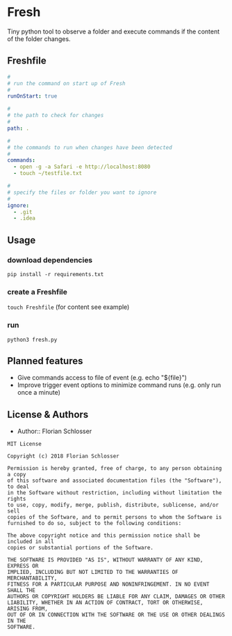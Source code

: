 Fresh
=======

Tiny python tool to observe a folder and execute commands if the content of the folder changes.


Freshfile
---------

````yaml
#
# run the command on start up of Fresh
#
runOnStart: true

#
# the path to check for changes
#
path: .

#
# the commands to run when changes have been detected
#
commands:
  - open -g -a Safari -e http://localhost:8080
  - touch ~/testfile.txt

#
# specify the files or folder you want to ignore
#
ignore:
  - .git
  - .idea
````


Usage
-----

### download dependencies
`pip install -r requirements.txt`

### create a Freshfile 
`touch Freshfile` (for content see example)

### run
`python3 fresh.py`


Planned features
----------------
- Give commands access to file of event (e.g. echo "${file}")
- Improve trigger event options to minimize command runs (e.g. only run once a minute) 


License & Authors
-----------------
- Author:: Florian Schlosser

```text
MIT License

Copyright (c) 2018 Florian Schlosser

Permission is hereby granted, free of charge, to any person obtaining a copy
of this software and associated documentation files (the "Software"), to deal
in the Software without restriction, including without limitation the rights
to use, copy, modify, merge, publish, distribute, sublicense, and/or sell
copies of the Software, and to permit persons to whom the Software is
furnished to do so, subject to the following conditions:

The above copyright notice and this permission notice shall be included in all
copies or substantial portions of the Software.

THE SOFTWARE IS PROVIDED "AS IS", WITHOUT WARRANTY OF ANY KIND, EXPRESS OR
IMPLIED, INCLUDING BUT NOT LIMITED TO THE WARRANTIES OF MERCHANTABILITY,
FITNESS FOR A PARTICULAR PURPOSE AND NONINFRINGEMENT. IN NO EVENT SHALL THE
AUTHORS OR COPYRIGHT HOLDERS BE LIABLE FOR ANY CLAIM, DAMAGES OR OTHER
LIABILITY, WHETHER IN AN ACTION OF CONTRACT, TORT OR OTHERWISE, ARISING FROM,
OUT OF OR IN CONNECTION WITH THE SOFTWARE OR THE USE OR OTHER DEALINGS IN THE
SOFTWARE.
```
